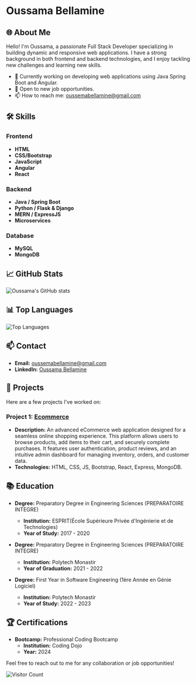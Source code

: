 # Oussama Bellamine

## 🌐 About Me
Hello! I'm Oussama, a passionate Full Stack Developer specializing in building dynamic and responsive web applications. I have a strong background in both frontend and backend technologies, and I enjoy tackling new challenges and learning new skills.

- 🔭 Currently working on developing web applications using Java Spring Boot and Angular.
- 💼 Open to new job opportunities.
- 📫 How to reach me: [oussemabellamine@gmail.com](mailto:oussemabellamine@gmail.com)

## 🛠️ Skills

### Frontend
- **HTML**
- **CSS/Bootstrap**
- **JavaScript**
- **Angular**
- **React**

### Backend
- **Java / Spring Boot**
- **Python / Flask & Django**
- **MERN / ExpressJS**
- **Microservices**

### Database
- **MySQL**
- **MongoDB**
  
## 📈 GitHub Stats
![Oussama's GitHub stats](https://github-readme-stats.vercel.app/api?username=BellamineOussama&show_icons=true&theme=radical)

## 📊 Top Languages
![Top Languages](https://github-readme-stats.vercel.app/api/top-langs/?username=BellamineOussama&layout=compact&theme=radical)

## 📫 Contact
- **Email:** [oussemabellamine@gmail.com](mailto:oussemabellamine@gmail.com)
- **LinkedIn:** [Oussama Bellamine](https://www.linkedin.com/in/oussama-bellamine-b15a46319/)

## 💼 Projects
Here are a few projects I've worked on:

### Project 1: [Ecommerce](https://github.com/BellamineOussama/My-Projects/tree/main/ecommerce)
- **Description:** An advanced eCommerce web application designed for a seamless online shopping experience. This platform allows users to browse products, add items to their cart, and securely complete purchases. It features user authentication, product reviews, and an intuitive admin dashboard for managing inventory, orders, and customer data.
- **Technologies:** HTML, CSS, JS, Bootstrap, React, Express, MongoDB.

## 📚 Education

- **Degree:** Preparatory Degree in Engineering Sciences (PREPARATOIRE INTEGRE)
  - **Institution:** ESPRIT(École Supérieure Privée d'Ingénierie et de Technologies)
  - **Year of Study:** 2017 - 2020

- **Degree:** Preparatory Degree in Engineering Sciences (PREPARATOIRE INTEGRE)
  - **Institution:** Polytech Monastir
  - **Year of Graduation:** 2021 - 2022
    
- **Degree:** First Year in Software Engineering (1ère Année en Génie Logiciel)
  - **Institution:** Polytech Monastir
  - **Year of Study:** 2022 - 2023

## 🏆 Certifications
- **Bootcamp:** Professional Coding Bootcamp
  - **Institution:** Coding Dojo
  - **Year:** 2024
  

Feel free to reach out to me for any collaboration or job opportunities!

![Visitor Count](https://visitor-badge.laobi.icu/badge?page_id=BellamineOussama.My-Projects)
